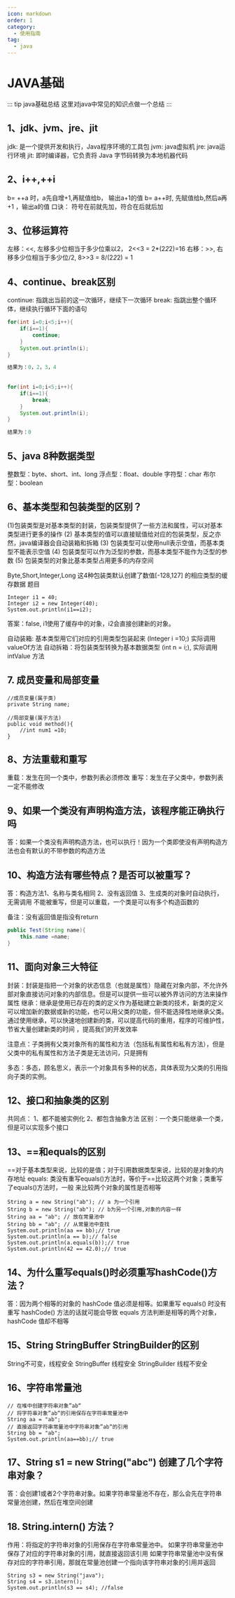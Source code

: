```yaml
---
icon: markdown
order: 1
category:
  - 使用指南
tag:
  - java
---
```


# JAVA基础

::: tip java基础总结
这里对java中常见的知识点做一个总结
::: 

## 1、jdk、jvm、jre、jit
jdk: 是一个提供开发和执行，Java程序环境的工具包
jvm: java虚拟机
jre:  java运行环境
jit:  即时编译器，它负责将 Java 字节码转换为本地机器代码

## 2、i++,++i
b= ++a 时，a先自增+1,再赋值给b， 输出a+1的值
b=  a++时,  先赋值给b,然后a再+1 ，输出a的值
口诀： 符号在前就先加，符合在后就后加

## 3、位移运算符
左移：<<, 左移多少位相当于多少位乘以2， 2<<3 = 2*(2*2*2)=16
右移：>>, 右移多少位相当于多少位/2,   8>>3 = 8/(2*2*2) = 1

## 4、continue、break区别
continue: 指跳出当前的这一次循环，继续下一次循环
break: 指跳出整个循环体，继续执行循环下面的语句

```java
for(int i=0;i<5;i++){
    if(i==1){
        continue;
    }
    System.out.println(i);
}

结果为：0，2，3，4
    
    
for(int i=0;i<5;i++){
    if(i==1){
        break;
    }
    System.out.println(i);
}

结果为：0
```



## 5、java 8种数据类型
整数型：byte、short、int、long
浮点型：float、double
字符型：char
布尔型：boolean

## 6、基本类型和包装类型的区别？
(1)包装类型是对基本类型的封装，包装类型提供了一些方法和属性，可以对基本类型进行更多的操作
(2) 基本类型的值可以直接赋值给对应的包装类型，反之亦然，java编译器会自动装箱和拆箱
(3) 包装类型可以使用null表示空值，而基本类型不能表示空值
(4) 包装类型可以作为泛型的参数，而基本类型不能作为泛型的参数
(5) 包装类型的对象比基本类型占用更多的内存空间

Byte,Short,Integer,Long 这4种包装类默认创建了数值[-128,127] 的相应类型的缓存数据
题目
```
Integer i1 = 40;
Integer i2 = new Integer(40);
System.out.println(i1==i2);
```


答案：false, i1使用了缓存中的对象，i2会直接创建新的对象。

自动装箱: 基本类型用它们对应的引用类型包装起来  (Integer i =10;) 实际调用valueOf方法
自动拆箱：将包装类型转换为基本数据类型 (int n = i;), 实际调用intValue 方法


## 7. 成员变量和局部变量
```
//成员变量(属于类)
private String name;

//局部变量(属于方法)
public void method(){
    //int num1 =10;
}
```


## 8、方法重载和重写
重载：发生在同一个类中，参数列表必须修改
重写：发生在子父类中，参数列表一定不能修改

## 9、如果一个类没有声明构造方法，该程序能正确执行吗
答：如果一个类没有声明构造方法，也可以执行！因为一个类即使没有声明构造方法也会有默认的不带参数的构造方法

## 10、构造方法有哪些特点？是否可以被重写？
答：构造方法1、名称与类名相同 2、没有返回值 3、生成类的对象时自动执行，无需调用
       不能被重写，但是可以重载，一个类是可以有多个构造函数的

备注：没有返回值是指没有return

```java
public Test(String name){
    this.name =name;
}
```



## 11、面向对象三大特征
封装：封装是指把一个对象的状态信息（也就是属性）隐藏在对象内部，不允许外部对象直接访问对象的内部信息。但是可以提供一些可以被外界访问的方法来操作属性
继承：继承是使用已存在的类的定义作为基础建立新类的技术，新类的定义可以增加新的数据或新的功能，也可以用父类的功能，但不能选择性地继承父类。通过使用继承，可以快速地创建新的类，可以提高代码的重用，程序的可维护性，节省大量创建新类的时间 ，提高我们的开发效率

注意点：子类拥有父类对象所有的属性和方法（包括私有属性和私有方法），但是父类中的私有属性和方法子类是无法访问，只是拥有

多态：多态，顾名思义，表示一个对象具有多种的状态，具体表现为父类的引用指向子类的实例。

## 12、接口和抽象类的区别
共同点：
1、都不能被实例化
2、都包含抽象方法
区别：一个类只能继承一个类，但是可以实现多个接口

## 13、==和equals的区别
==对于基本类型来说，比较的是值；对于引用数据类型来说，比较的是对象的内存地址
equals: 类没有重写equals()方法时，等价于==比较这两个对象；类重写了equals()方法时，一般
来比较两个对象的属性是否相等

```
String a = new String("ab"); // a 为一个引用
String b = new String("ab"); // b为另一个引用,对象的内容一样
String aa = "ab"; // 放在常量池中
String bb = "ab"; // 从常量池中查找
System.out.println(aa == bb);// true
System.out.println(a == b);// false
System.out.println(a.equals(b));// true
System.out.println(42 == 42.0);// true
```


## 14、为什么重写equals()时必须重写hashCode()方法？
答：因为两个相等的对象的 hashCode 值必须是相等。如果重写 equals() 时没有重写 hashCode() 方法的话就可能会导致 equals 方法判断是相等的两个对象，hashCode 值却不相等

## 15、String StringBuffer StringBuilder的区别
String不可变，线程安全
StringBuffer 线程安全
StringBuilder 线程不安全

## 16、字符串常量池
```
// 在堆中创建字符串对象”ab“
// 将字符串对象”ab“的引用保存在字符串常量池中
String aa = "ab";
// 直接返回字符串常量池中字符串对象”ab“的引用
String bb = "ab";
System.out.println(aa==bb);// true
```


## 17、String s1 = new String("abc") 创建了几个字符串对象？
答：会创建1或者2个字符串对象。如果字符串常量池不存在，那么会先在字符串常量池创建，然后在堆空间创建

## 18. String.intern() 方法？
作用：将指定的字符串对象的引用保存在字符串常量池中。
如果字符串常量池中保存了对应的字符串对象的引用，就直接返回该引用
如果字符串常量池中没有保存对应的字符串引用，那就在常量池创建一个指向该字符串对象的引用并返回
```
String s3 = new String("java");
String s4 = s3.intern();
System.out.println(s3 == s4); //false
```



 

 

 

 

 

 





